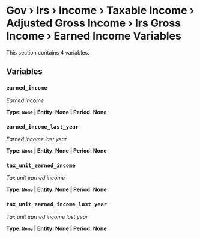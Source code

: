 # Gov › Irs › Income › Taxable Income › Adjusted Gross Income › Irs Gross Income › Earned Income Variables

This section contains 4 variables.

## Variables

### `earned_income`
*Earned income*

**Type: `None` | Entity: None | Period: None**

### `earned_income_last_year`
*Earned income last year*

**Type: `None` | Entity: None | Period: None**

### `tax_unit_earned_income`
*Tax unit earned income*

**Type: `None` | Entity: None | Period: None**

### `tax_unit_earned_income_last_year`
*Tax unit earned income last year*

**Type: `None` | Entity: None | Period: None**
